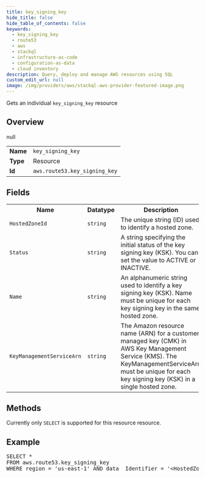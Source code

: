 ```yaml
---
title: key_signing_key
hide_title: false
hide_table_of_contents: false
keywords:
  - key_signing_key
  - route53
  - aws
  - stackql
  - infrastructure-as-code
  - configuration-as-data
  - cloud inventory
description: Query, deploy and manage AWS resources using SQL
custom_edit_url: null
image: /img/providers/aws/stackql-aws-provider-featured-image.png
---
```

Gets an individual <code>key_signing_key</code> resource

## Overview
<table><tbody>
<tr><td><b>Name</b></td><td><code>key_signing_key</code></td></tr>
<tr><td><b>Type</b></td><td>Resource</td></tr>
null
<tr><td><b>Id</b></td><td><code>aws.route53.key_signing_key</code></td></tr>
</tbody></table>

## Fields
<table><tbody>
<tr><th>Name</th><th>Datatype</th><th>Description</th></tr>
<tr><td><code>HostedZoneId</code></td><td><code>string</code></td><td>The unique string (ID) used to identify a hosted zone.</td></tr>
<tr><td><code>Status</code></td><td><code>string</code></td><td>A string specifying the initial status of the key signing key (KSK). You can set the value to ACTIVE or INACTIVE.</td></tr>
<tr><td><code>Name</code></td><td><code>string</code></td><td>An alphanumeric string used to identify a key signing key (KSK). Name must be unique for each key signing key in the same hosted zone.</td></tr>
<tr><td><code>KeyManagementServiceArn</code></td><td><code>string</code></td><td>The Amazon resource name (ARN) for a customer managed key (CMK) in AWS Key Management Service (KMS). The KeyManagementServiceArn must be unique for each key signing key (KSK) in a single hosted zone.</td></tr>

</tbody></table>

## Methods
Currently only <code>SELECT</code> is supported for this resource resource.

## Example
<pre>
SELECT * 
FROM aws.route53.key_signing_key
WHERE region = 'us-east-1' AND data__Identifier = '&lt;HostedZoneId&gt;' AND data__Identifier = '&lt;Name&gt;'
</pre>
